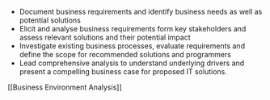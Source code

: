 
- Document business requirements and identify business needs as well as potential solutions
- Elicit and analyse business requirements form key stakeholders and assess relevant solutions and their potential impact
- Investigate existing business processes, evaluate requirements and define the scope for recommended solutions and programmers
- Lead comprehensive analysis to understand underlying drivers and present a compelling business case for proposed IT solutions.


[[Business Environment Analysis]]